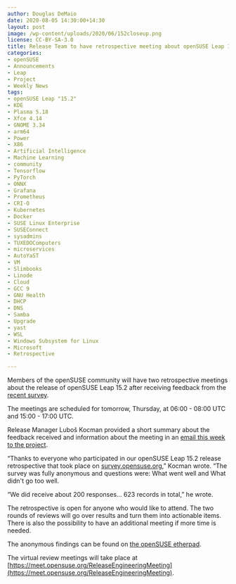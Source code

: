 ```yaml
---
author: Douglas DeMaio
date: 2020-08-05 14:30:00+14:30
layout: post
image: /wp-content/uploads/2020/06/152closeup.png
license: CC-BY-SA-3.0
title: Release Team to have retrospective meeting about openSUSE Leap 15.2
categories:
- openSUSE
- Announcements
- Leap
- Project
- Weekly News
tags:
- openSUSE Leap "15.2"
- KDE
- Plasma 5.18
- Xfce 4.14
- GNOME 3.34
- arm64
- Power
- X86
- Artificial Intelligence 
- Machine Learning
- community
- Tensorflow
- PyTorch
- ONNX
- Grafana
- Prometheus
- CRI-O
- Kubernetes
- Docker
- SUSE Linux Enterprise
- SUSEConnect
- sysadmins
- TUXEDOComputers
- microservices
- AutoYaST
- VM
- Slimbooks
- Linode
- Cloud
- GCC 9
- GNU Health
- DHCP
- DNS
- Samba
- Upgrade
- yast
- WSL
- Windows Subsystem for Linux
- Microsoft
- Retrospective

---
```


Members of the openSUSE community will have two retrospective meetings about the release of openSUSE Leap 15.2 after receiving feedback from the [recent survey](https://news.opensuse.org/2020/07/17/release-team-asks-for-feedback-on-leap-15-2/).

The meetings are scheduled for tomorrow, Thursday, at 06:00 - 08:00 UTC and 15:00 - 17:00 UTC.

Release Manager Luboš Kocman provided a short summary about the feedback received and information about the meeting in an [email this week to the project](https://lists.opensuse.org/opensuse-project/2020-08/msg00035.html). 

“Thanks to everyone who participated in our openSUSE Leap 15.2 release retrospective that took place on [survey.opensuse.org](https://survey.opensuse.org/),” Kocman wrote. “The survey was fully anonymous and questions were: What went well and What didn't go too well.

“We did receive about 200 responses... 623 records in total,” he wrote.

The retrospective is open for anyone who would like to attend. The two rounds of reviews will go over results and turn them into actionable items. There is also the possibility to have an additional meeting if more time is needed.

The anonymous findings can be found on [the openSUSE etherpad](https://etherpad.opensuse.org/p/ReleaseEngineering-Leap-15.2-retro-20200804).

The virtual review meetings will take place at [https://meet.opensuse.org/ReleaseEngineeringMeeting](https://meet.opensuse.org/ReleaseEngineeringMeeting).
